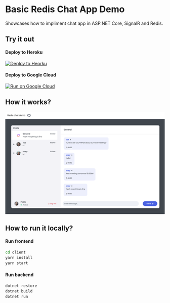 # Basic Redis Chat App Demo

Showcases how to impliment chat app in ASP.NET Core, SignalR and Redis.

## Try it out

#### Deploy to Heroku

<p>
    <a href="https://heroku.com/deploy" target="_blank">
        <img src="https://www.herokucdn.com/deploy/button.svg" alt="Deploy to Heorku" />
    </a>
</p>

#### Deploy to Google Cloud

<p>
    <a href="https://deploy.cloud.run" target="_blank">
        <img src="https://deploy.cloud.run/button.svg" alt="Run on Google Cloud" width="150px"/>
    </a>
</p>

## How it works?

![How it works](docs/screenshot001.png)

## How to run it locally?

#### Run frontend

```sh
cd client
yarn install
yarn start
```

#### Run backend

```sh
dotnet restore
dotnet build
dotnet run
```
